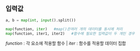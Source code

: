## 입력값

```python
a, b = map(int, input().split())

map(function, iter)   #map()은여러 개의 데이터를 동시에 처리 
map(function, iter1, iter2)   #함수에 필요한 입력값이 두 개인 경우
```
*function* : 각 요소에 적용할 함수   |   *iter* : 함수를 적용할 데이터 집합 <br/>
